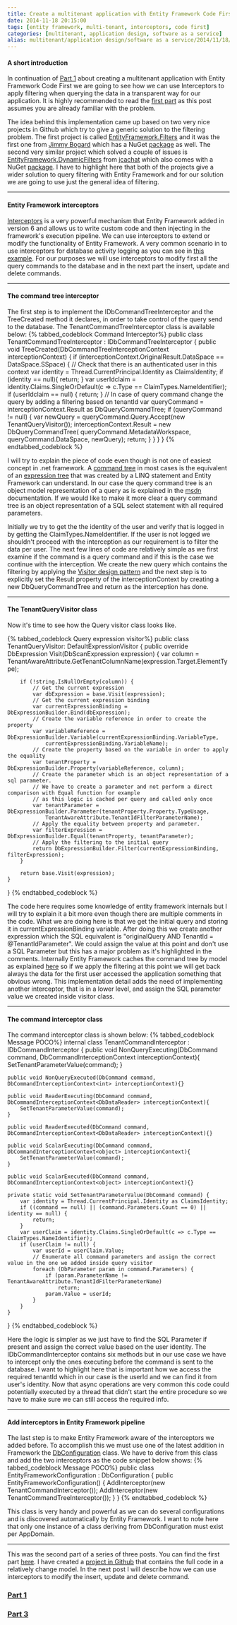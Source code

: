 ```yaml
---
title: Create a multitenant application with Entity Framework Code First - Part 2
date: 2014-11-18 20:15:00
tags: [entity framework, multi-tenant, interceptors, code first]
categories: [multitenant, application design, software as a service]
alias: multitenant/application design/software as a service/2014/11/18/create-a-multitenant-application-with-entity-framework-code-first---part-2.html
---
```


#### A short introduction

In continuation of [Part 1][part1] about creating a multitenant application with Entity Framework Code First we are going to see how we can use Interceptors to apply filtering when querying the data in a transparent way for our application. It is highly recommended to read the [first part][part1] as this post assumes you are already familiar with the problem.
<!-- more -->
The idea behind this implementation came up based on two very nice projects in Github which try to give a generic solution to the filtering problem. The first project is called [EntityFramework.Filters][effilters] and it was the first one from [Jimmy Bogard][effiltersauthor] which has a NuGet [package][effilterspackage] as well. The second very similar project which solved a couple of issues is [EntityFramework.DynamicFilters][efdynamicfilters] from [jcachat][efdynamicfiltersauthor] which also comes with a NuGet [package][efdynamicfilterspackage]. I have to highlight here that both of the projects give a wider solution to query filtering with Entity Framework and for our solution we are going to use just the general idea of filtering.

***

#### Entity Framework interceptors

[Interceptors][interceptors] is a very powerful mechanism that Entity Framework added in version 6 and allows us to write custom code and then injecting in the framework's execution pipeline. We can use interceptors to extend or modify the functionality of Entity Framework. A very common scenario in to use interceptors for database activity logging as you can see in [this example][interceptors]. For our purposes we will use interceptors to modify first all the query commands to the database and in the next part the insert, update and delete commands.

***

#### The command tree interceptor

The first step is to implement the IDbCommandTreeInterceptor and the TreeCreated method it declares, in order to take control of the query send to the database. The TenantCommandTreeInterceptor class is available below:
{% tabbed_codeblock Command Interceptor%}
    <!-- tab cs -->
public class TenantCommandTreeInterceptor : IDbCommandTreeInterceptor {
    public void TreeCreated(DbCommandTreeInterceptionContext interceptionContext) {
        if (interceptionContext.OriginalResult.DataSpace == DataSpace.SSpace) {
            // Check that there is an authenticated user in this context
            var identity = Thread.CurrentPrincipal.Identity as ClaimsIdentity;
            if (identity == null){
                return;
            }
            var userIdclaim = identity.Claims.SingleOrDefault(c => c.Type == ClaimTypes.NameIdentifier);
            if (userIdclaim == null) {
                return;
            }
            // In case of query command change the query by adding a filtering based on tenantId
            var queryCommand = interceptionContext.Result as DbQueryCommandTree;
            if (queryCommand != null) {
                var newQuery = queryCommand.Query.Accept(new TenantQueryVisitor());
                interceptionContext.Result = new DbQueryCommandTree(
                    queryCommand.MetadataWorkspace,
                    queryCommand.DataSpace,
                    newQuery);
                return;
            }
        }
    }
}
    <!-- endtab -->
{% endtabbed_codeblock %}

I will try to explain the piece of code even though is not one of easiest concept in .net framework. A [command tree][commandtree] in most cases is the equivalent of an [expression tree][expressiontree] that was created by a LINQ statement and Entity Framework can understand. In our case the query command tree is an object model representation of a query as is explained in the [msdn][commandtree] documentation. If we would like to make it more clear a query command tree is an object representation of a SQL select statement with all required parameters.

Initially we try to get the the identity of the user and verify that is logged in by getting the ClaimTypes.NameIdentifier. If the user is not logged we shouldn't proceed with the interception as our requirement is to filter the data per user. The next few lines of code are relatively simple as we first examine if the command is a query command and if this is the case we continue with the interception. We create the new query which contains the filtering by applying the [Visitor design pattern][visitor] and the next step is to explicitly set the Result property of the interceptionContext by creating a new DbQueryCommandTree and return as the interception has done.

***

#### The TenantQueryVisitor class

Now it's time to see how the Query visitor class looks like.

{% tabbed_codeblock Query expression visitor%}
    <!-- tab cs -->
public class TenantQueryVisitor: DefaultExpressionVisitor {
    public override DbExpression Visit(DbScanExpression expression) {
        var column = TenantAwareAttribute.GetTenantColumnName(expression.Target.ElementType);

        if (!string.IsNullOrEmpty(column)) {
            // Get the current expression
            var dbExpression = base.Visit(expression);
            // Get the current expression binding
            var currentExpressionBinding = DbExpressionBuilder.Bind(dbExpression);
            // Create the variable reference in order to create the property
            var variableReference = DbExpressionBuilder.Variable(currentExpressionBinding.VariableType,
                currentExpressionBinding.VariableName);
            // Create the property based on the variable in order to apply the equality
            var tenantProperty = DbExpressionBuilder.Property(variableReference, column);
            // Create the parameter which is an object representation of a sql parameter.
            // We have to create a parameter and not perform a direct comparison with Equal function for example
            // as this logic is cached per query and called only once
            var tenantParameter = DbExpressionBuilder.Parameter(tenantProperty.Property.TypeUsage,
                TenantAwareAttribute.TenantIdFilterParameterName);
            // Apply the equality between property and parameter.
            var filterExpression = DbExpressionBuilder.Equal(tenantProperty, tenantParameter);
            // Apply the filtering to the initial query
            return DbExpressionBuilder.Filter(currentExpressionBinding, filterExpression);
        }

        return base.Visit(expression);
    }
}
    <!-- endtab -->
{% endtabbed_codeblock %}

The code here requires some knowledge of entity framework internals but I will try to explain it a bit more even though there are multiple comments in the code. What we are doing here is that we get the initial query and storing it in currentExpressionBinding variable. After doing this we create another expression which the SQL equivalent is "originalQuery AND TenantId = @TenantIdParameter". We could assign the value at this point and don't use a SQL Parameter but this has a major problem as it's highlighted in the comments. Internally Entity Framework caches the command tree by model as explained [here][cache] so if we apply the filtering at this point we will get back always the data for the first user accessed the application something that obvious wrong. This implementation detail adds the need of implementing another interceptor, that is in a lower level, and assign the SQL parameter value we created inside visitor class.

***

#### The command interceptor class

The command interceptor class is shown below:
{% tabbed_codeblock Message POCO%}
    <!-- tab cs -->
internal class TenantCommandInterceptor : IDbCommandInterceptor {
    public void NonQueryExecuting(DbCommand command, DbCommandInterceptionContext<int> interceptionContext){
        SetTenantParameterValue(command);
    }

    public void NonQueryExecuted(DbCommand command, DbCommandInterceptionContext<int> interceptionContext){}

    public void ReaderExecuting(DbCommand command, DbCommandInterceptionContext<DbDataReader> interceptionContext){
        SetTenantParameterValue(command);
    }

    public void ReaderExecuted(DbCommand command, DbCommandInterceptionContext<DbDataReader> interceptionContext){}

    public void ScalarExecuting(DbCommand command, DbCommandInterceptionContext<object> interceptionContext){
        SetTenantParameterValue(command);
    }

    public void ScalarExecuted(DbCommand command, DbCommandInterceptionContext<object> interceptionContext){}

    private static void SetTenantParameterValue(DbCommand command) {
        var identity = Thread.CurrentPrincipal.Identity as ClaimsIdentity;
        if ((command == null) || (command.Parameters.Count == 0) || identity == null) {
            return;
        }
        var userClaim = identity.Claims.SingleOrDefault(c => c.Type == ClaimTypes.NameIdentifier);
        if (userClaim != null) {
            var userId = userClaim.Value;
            // Enumerate all command parameters and assign the correct value in the one we added inside query visitor
            foreach (DbParameter param in command.Parameters) {
                if (param.ParameterName != TenantAwareAttribute.TenantIdFilterParameterName)
                    return;
                param.Value = userId;
            }
        }
    }
}
    <!-- endtab -->
{% endtabbed_codeblock %}

Here the logic is simpler as we just have to find the SQL Parameter if present and assign the correct value based on the user identity. The IDbCommandInterceptor contains six methods but in our use case we have to intercept only the ones executing before the command is sent to the database. I want to highlight here that is important how we access the required tenantId which in our case is the userId and we can find it from user's identity. Now that async operations are very common this code could potentially executed by a thread that didn't start the entire procedure so we have to make sure we can still access the required info.

***

#### Add interceptors in Entity Framework pipeline

The last step is to make Entity Framework aware of the interceptors we added before. To accomplish this we must use one of the latest addition in Framework the [DbConfiguration][dbconfiguration] class. We have to derive from this class and add the two interceptors as the code snippet below shows:
{% tabbed_codeblock Message POCO%}
    <!-- tab cs -->
public class EntityFrameworkConfiguration : DbConfiguration {
    public EntityFrameworkConfiguration() {
        AddInterceptor(new TenantCommandInterceptor());
        AddInterceptor(new TenantCommandTreeInterceptor());
    }
}
    <!-- endtab -->
{% endtabbed_codeblock %}

This class is very handy and powerful as we can do several configurations and is discovered automatically by Entity Framework. I want to note here that only one instance of a class deriving from DbConfiguration must exist per AppDomain.


***

This was the second part of a series of three posts. You can find the first part [here][part1]. I have created a [project in Github][github] that contains the full code in a relatively change model. In the next post I will describe how we can use interceptors to modify the insert, update and delete command.

### [Part 1][part1]

### [Part 3][part3]

[part1]: /2014/11/17/Create-a-multitenant-application-with-Entity-Framework-Code-First-Part-1/
[part3]: /2014/11/17/Create-a-multitenant-application-with-Entity-Framework-Code-First-Part-1/
[effilters]: https://github.com/jbogard/EntityFramework.Filters/
[effiltersauthor]: http://lostechies.com/jimmybogard/
[effilterspackage]: https://www.nuget.org/packages/EntityFramework.Filters/
[efdynamicfilters]: https://github.com/jcachat/EntityFramework.DynamicFilters/
[efdynamicfiltersauthor]: https://github.com/jcachat/
[efdynamicfilterspackage]: https://www.nuget.org/packages/EntityFramework.DynamicFilters/
[interceptors]: http://msdn.microsoft.com/en-us/data/dn469464.aspx#BuildingBlocks/
[commandtree]: http://msdn.microsoft.com/en-us/library/vstudio/ee789837(v=vs.100).aspx/
[expressiontree]: http://msdn.microsoft.com/en-us/library/bb397951.aspx/
[visitor]: http://en.wikipedia.org/wiki/Visitor_pattern/
[cache]: https://entityframework.codeplex.com/SourceControl/latest#src/EntityFramework/Infrastructure/Interception/IDbCommandTreeInterceptor.cs
[dbconfiguration]: http://msdn.microsoft.com/en-us/data/jj680699.aspx/
[github]: https://github.com/xabikos/EfMultitenant/